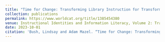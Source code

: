 ```yaml
---
title: "Time for Change: Transforming Library Instruction for Transformative Learning"
collection: publications
permalink: https://www.worldcat.org/title/1385454380
venue: Instructional Identities and Information Literacy, Volume 2: Transforming Our Programs, Institutions, and Profession
date: 2023-10-01
citation: 'Bush, Lindsay and Adam Mazel. “Time for Change: Transforming Library Instruction for Transformative Learning.” <i>Instructional Identities and Information Literacy, Volume 2: Transforming Our Programs, Institutions, and Profession.</i> Ed. Amanda Hess. ACRL, 2023.'
---
```

